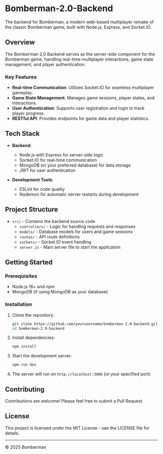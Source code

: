 # Bomberman-2.0-Backend

The backend for Bomberman, a modern web-based multiplayer remake of the classic Bomberman game, built with Node.js, Express, and Socket.IO.

## Overview

The Bomberman 2.0 Backend serves as the server-side component for the Bomberman game, handling real-time multiplayer interactions, game state management, and player authentication.

### Key Features

- **Real-time Communication**: Utilizes Socket.IO for seamless multiplayer gameplay.
- **Game State Management**: Manages game sessions, player states, and interactions.
- **User Authentication**: Supports user registration and login to track player progress.
- **RESTful API**: Provides endpoints for game data and player statistics.

## Tech Stack

- **Backend**:

  - Node.js with Express for server-side logic
  - Socket.IO for real-time communication
  - MongoDB (or your preferred database) for data storage
  - JWT for user authentication

- **Development Tools**:
  - ESLint for code quality
  - Nodemon for automatic server restarts during development

## Project Structure

- `src/` - Contains the backend source code
  - `controllers/` - Logic for handling requests and responses
  - `models/` - Database models for users and game sessions
  - `routes/` - API route definitions
  - `sockets/` - Socket.IO event handling
  - `server.js` - Main server file to start the application

## Getting Started

### Prerequisites

- Node.js 16+ and npm
- MongoDB (if using MongoDB as your database)

### Installation

1. Clone the repository:

   ```bash
   git clone https://github.com/yourusername/bomberman-2.0-backend.git
   cd bomberman-2.0-backend
   ```

2. Install dependencies:

   ```bash
   npm install
   ```

3. Start the development server:

   ```bash
   npm run dev
   ```

4. The server will run on `http://localhost:3000` (or your specified port).

## Contributing

Contributions are welcome! Please feel free to submit a Pull Request.

## License

This project is licensed under the MIT License - see the LICENSE file for details.

---

© 2025 Bomberman
